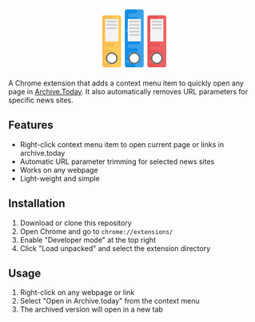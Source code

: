 <p align="center">
    <img src="icons/folders.png" alt="icon" width=128>
</p>

A Chrome extension that adds a context menu item to quickly open any page in [Archive.Today](https://archive.today/). It also automatically removes URL parameters for specific news sites.

## Features
- Right-click context menu item to open current page or links in archive.today
- Automatic URL parameter trimming for selected news sites
- Works on any webpage
- Light-weight and simple

## Installation
1. Download or clone this repository
2. Open Chrome and go to `chrome://extensions/`
3. Enable "Developer mode" at the top right
4. Click "Load unpacked" and select the extension directory

## Usage
1. Right-click on any webpage or link
2. Select "Open in Archive.today" from the context menu
3. The archived version will open in a new tab

